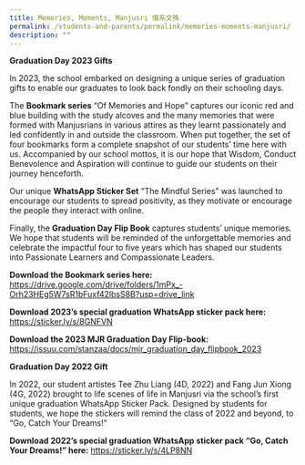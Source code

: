 ```yaml
---
title: Memories, Moments, Manjusri 情系文殊
permalink: /students-and-parents/permalink/memories-moments-manjusri/
description: ""
---
```



**Graduation Day 2023 Gifts**

In 2023, the school embarked on designing a unique series of graduation gifts to enable our graduates to look back fondly on their schooling days. <br>

The **Bookmark series** “Of Memories and Hope” captures our iconic red and blue building with the study alcoves and the many memories that were formed with Manjusrians in various attires as they learnt passionately and led confidently in and outside the classroom. When put together, the set of four bookmarks form a complete snapshot of our students’ time here with us. Accompanied by our school mottos, it is our hope that Wisdom, Conduct Benevolence and Aspiration will continue to guide our students on their journey henceforth. <br>

Our unique **WhatsApp Sticker Set** “The Mindful Series” was launched to encourage our students to spread positivity, as they motivate or encourage the people they interact with online.<br>

Finally, the **Graduation Day Flip Book** captures students’ unique memories. We hope that students will be reminded of the unforgettable memories and celebrate the impactful four to five years which has shaped our students into Passionate Learners and Compassionate Leaders. <br>

**Download the Bookmark series here:**
https://drive.google.com/drive/folders/1mPx_-Orh23HEg5W7sR1bFuxf42lbsS8B?usp=drive_link <br>

**Download 2023’s special graduation WhatsApp sticker pack here:** <br>
https://sticker.ly/s/8GNFVN

**Download the 2023 MJR Graduation Day Flip-book:** <br>
https://issuu.com/stanzaa/docs/mjr_graduation_day_flipbook_2023

**Graduation Day 2022 Gift**

In 2022, our student artistes Tee Zhu Liang (4D, 2022) and Fang Jun Xiong (4G, 2022) brought to life scenes of life in Manjusri via the school’s first unique graduation WhatsApp Sticker Pack. Designed by students for students, we hope the stickers will remind the class of 2022 and beyond, to “Go, Catch Your Dreams!” <br>

**Download 2022’s special graduation WhatsApp sticker pack “Go, Catch Your Dreams!” here:**
https://sticker.ly/s/4LP8NN